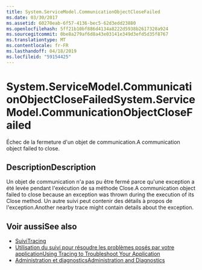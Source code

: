 ```yaml
---
title: System.ServiceModel.CommunicationObjectCloseFailed
ms.date: 03/30/2017
ms.assetid: 60270eab-6f57-4136-bec5-62d3edd23880
ms.openlocfilehash: 5ff21b10bf886d4134a8222d5938b2617328a924
ms.sourcegitcommit: 0be8a279af6d8a43e03141e349d3efd5d35f8767
ms.translationtype: MT
ms.contentlocale: fr-FR
ms.lasthandoff: 04/18/2019
ms.locfileid: "59154425"
---
```

# <a name="systemservicemodelcommunicationobjectclosefailed"></a><span data-ttu-id="a1c71-102">System.ServiceModel.CommunicationObjectCloseFailed</span><span class="sxs-lookup"><span data-stu-id="a1c71-102">System.ServiceModel.CommunicationObjectCloseFailed</span></span>
<span data-ttu-id="a1c71-103">Échec de la fermeture d'un objet de communication.</span><span class="sxs-lookup"><span data-stu-id="a1c71-103">A communication object failed to close.</span></span>  
  
## <a name="description"></a><span data-ttu-id="a1c71-104">Description</span><span class="sxs-lookup"><span data-stu-id="a1c71-104">Description</span></span>  
 <span data-ttu-id="a1c71-105">Un objet de communication n'a pas pu être fermé parce qu'une exception a été levée pendant l'exécution de sa méthode Close.</span><span class="sxs-lookup"><span data-stu-id="a1c71-105">A communication object failed to close because an exception was thrown during the execution of its Close method.</span></span> <span data-ttu-id="a1c71-106">Un autre suivi peut contenir des détails à propos de l'exception.</span><span class="sxs-lookup"><span data-stu-id="a1c71-106">Another nearby trace might contain details about the exception.</span></span>  
  
## <a name="see-also"></a><span data-ttu-id="a1c71-107">Voir aussi</span><span class="sxs-lookup"><span data-stu-id="a1c71-107">See also</span></span>

- [<span data-ttu-id="a1c71-108">Suivi</span><span class="sxs-lookup"><span data-stu-id="a1c71-108">Tracing</span></span>](../../../../../docs/framework/wcf/diagnostics/tracing/index.md)
- [<span data-ttu-id="a1c71-109">Utilisation du suivi pour résoudre les problèmes posés par votre application</span><span class="sxs-lookup"><span data-stu-id="a1c71-109">Using Tracing to Troubleshoot Your Application</span></span>](../../../../../docs/framework/wcf/diagnostics/tracing/using-tracing-to-troubleshoot-your-application.md)
- [<span data-ttu-id="a1c71-110">Administration et diagnostics</span><span class="sxs-lookup"><span data-stu-id="a1c71-110">Administration and Diagnostics</span></span>](../../../../../docs/framework/wcf/diagnostics/index.md)
